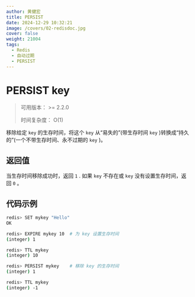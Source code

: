 ```yaml
---
author: 黄健宏
title: PERSIST
date: 2024-12-29 10:32:21
image: /covers/02-redisdoc.jpg
cover: false
weight: 21004
tags:
  - Redis
  - 自动过期
  - PERSIST
---
```


# PERSIST key

> 可用版本： >= 2.2.0
> 
> 时间复杂度： O(1)

移除给定 `key` 的生存时间，将这个 `key` 从“易失的”(带生存时间 `key` )转换成“持久的”(一个不带生存时间、永不过期的 `key` )。

## 返回值

当生存时间移除成功时，返回 `1` . 如果 `key` 不存在或 `key` 没有设置生存时间，返回 `0` 。

## 代码示例

```bash
redis> SET mykey "Hello"
OK

redis> EXPIRE mykey 10  # 为 key 设置生存时间
(integer) 1

redis> TTL mykey
(integer) 10

redis> PERSIST mykey    # 移除 key 的生存时间
(integer) 1

redis> TTL mykey
(integer) -1
```